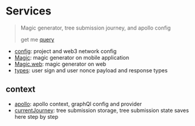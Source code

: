 # Services

> Magic generator, tree submission journey, and apollo config
> 
> get me [query](./graphql)

- [config](./config.ts): project and web3 network config
- [Magic](./magic.tsx): magic generator on mobile application
- [Magic.web](./magic.web.tsx): magic generator on web
- [types](./types.ts): user sign and user nonce payload and response types

## context

- [apollo](./apollo.tsx): apollo context, graphQl config and provider
- [currentJourney](./currentJourney.tsx): tree submission storage, tree submission state saves here step by step

